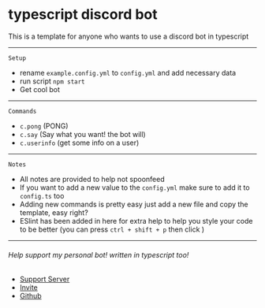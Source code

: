 # typescript discord bot
This is a template for anyone who wants to use a discord bot in typescript

---

```Setup```

- rename `example.config.yml` to `config.yml` and add necessary data
- run script `npm start`
- Get cool bot

---

```Commands```

- `c.pong` (PONG)
- `c.say` (Say what you want! the bot will)
- `c.userinfo` (get some info on a user)

---

```Notes```
- All notes are provided to help not spoonfeed
- If you want to add a new value to the `config.yml` make sure to add it to `config.ts` too
- Adding new commands is pretty easy just add a new file and copy the template, easy right?
- ESlint has been added in here for extra help to help you style your code to be better (you can press `ctrl + shift + p` then click )
---

###### Help support my personal bot! written in typescript too!
- [Support Server](https://support.bucketbot.dev)
- [Invite](https://invite.bucketbot.dev)
- [Github](https://github.com/KingOKarma/KFCBoy)